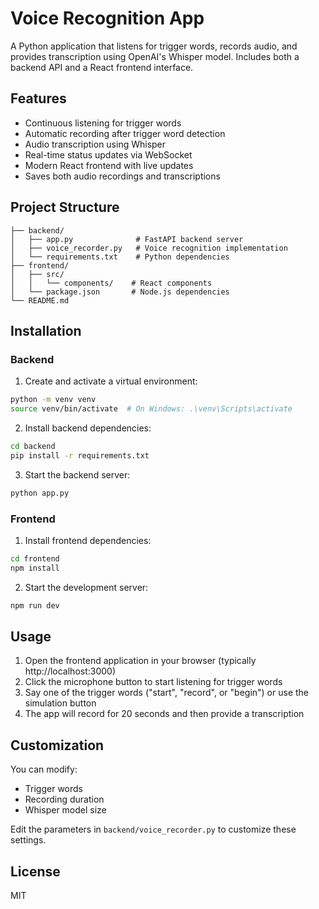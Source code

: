 # Voice Recognition App

A Python application that listens for trigger words, records audio, and provides transcription using OpenAI's Whisper model. Includes both a backend API and a React frontend interface.

## Features

- Continuous listening for trigger words
- Automatic recording after trigger word detection
- Audio transcription using Whisper
- Real-time status updates via WebSocket
- Modern React frontend with live updates
- Saves both audio recordings and transcriptions

## Project Structure

```
├── backend/
│   ├── app.py              # FastAPI backend server
│   ├── voice_recorder.py   # Voice recognition implementation
│   └── requirements.txt    # Python dependencies
├── frontend/
│   ├── src/
│   │   └── components/    # React components
│   └── package.json       # Node.js dependencies
└── README.md
```

## Installation

### Backend

1. Create and activate a virtual environment:
```bash
python -m venv venv
source venv/bin/activate  # On Windows: .\venv\Scripts\activate
```

2. Install backend dependencies:
```bash
cd backend
pip install -r requirements.txt
```

3. Start the backend server:
```bash
python app.py
```

### Frontend

1. Install frontend dependencies:
```bash
cd frontend
npm install
```

2. Start the development server:
```bash
npm run dev
```

## Usage

1. Open the frontend application in your browser (typically http://localhost:3000)
2. Click the microphone button to start listening for trigger words
3. Say one of the trigger words ("start", "record", or "begin") or use the simulation button
4. The app will record for 20 seconds and then provide a transcription

## Customization

You can modify:
- Trigger words
- Recording duration
- Whisper model size

Edit the parameters in `backend/voice_recorder.py` to customize these settings.

## License

MIT
